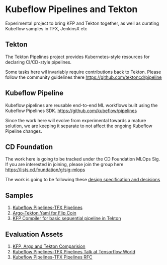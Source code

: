 # Kubeflow Pipelines and Tekton
Experimental project to bring KFP and Tekton together, as well as curating Kubeflow samples in TFX, JenkinsX etc

## Tekton
The Tekton Pipelines project provides Kubernetes-style resources for declaring CI/CD-style pipelines.

Some tasks here wil invariably require contributions back to Tekton. Please follow the community guidelines there
https://github.com/tektoncd/pipeline

## Kubeflow Pipeline
Kubeflow pipelines are reusable end-to-end ML workflows built using the Kubeflow Pipelines SDK. 
https://github.com/kubeflow/pipelines

Since the work here will evolve from experimental towards a mature solution, we are keeping it separate to not affect the ongoing Kubeflow Pipeline changes. 

## CD Foundation

The work here is going to be tracked under the CD Foundation MLOps Sig. If you are interested in joining, please join the group here
https://lists.cd.foundation/g/sig-mlops

The work is going to be following these [design specification and decisions](http://bit.ly/kfp-tekton)

## Samples

1. [Kubeflow Pipelines-TFX Pipelines](/samples/kfp-tfx)
2. [Argo-Tekton Yaml for Flip Coin](/samples/kfp-tekton)
3. [KFP Compiler for basic sequential pipeline in Tekton](sdk/README.md)

## Evaluation Assets
1. [KFP, Argo and Tekton Comparision](https://docs.google.com/spreadsheets/d/1LFUy86MhVrU2cRhXNsDU-OBzB4BlkT9C0ASD3hoXqpo/edit#gid=979402121)
2. [Kubeflow Pipelines-TFX Pipelines Talk at Tensorflow World](https://www.slideshare.net/AnimeshSingh/hybrid-cloud-kubeflow-and-tensorflow-extended-tfx)
3. [Kubeflow Pipelines-TFX Pipelines RFC](https://docs.google.com/document/d/1_n3q0mNOr7gUSM04yaA0e5BO9RrS0Vkh1cNCyrB07WM/edit)
